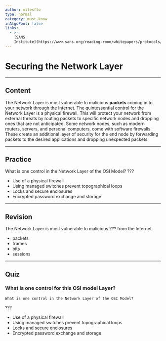 ```yaml
---
author: milesflo
type: normal
category: must-know
inAlgoPool: false
links:
  - >-
    [SANS
    Institute](https://www.sans.org/reading-room/whitepapers/protocols/applying-osi-layer-network-model-information-security-1309){website}
---
```


# Securing the Network Layer


---

## Content

The Network Layer is most vulnerable to malicious **packets** coming in to your network through the Internet. The quintessential control for the Network Layer is a physical firewall. This will protect your network from external threats by routing packets to specific network nodes and dropping ones that are not anticipated. Some network nodes, such as modern routers, servers, and personal computers, come with software firewalls. These create an additional layer of security for the end node by forwarding packets to the desired applications and dropping unexpected packets.


---

## Practice

What is one control in the Network Layer of the OSI Model?
???

- Use of a physical firewall
- Using managed switches prevent topographical loops
- Locks and secure enclosures
- Encrypted password exchange and storage


---

## Revision

The Network Layer is most vulnerable to malicious ??? from the Internet.

- packets
- frames
- bits
- sessions


---

## Quiz

### What is one control for this OSI model Layer?


```plain-text
What is one control in the Network Layer of the OSI Model?
```

 ???

- Use of a physical firewall
- Using managed switches prevent topographical loops
- Locks and secure enclosures
- Encrypted password exchange and storage
